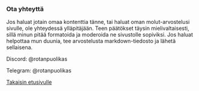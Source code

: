 


### Ota yhteyttä

Jos haluat jotain omaa kontenttia tänne, tai haluat oman molut-arvostelusi sivulle, ole yhteydessä ylläpitäjään.
Teen päätökset täysin mielivaltaisesti, sillä minun pitää formatoida ja moderoida ne sivustolle sopiviksi. Jos haluat helpottaa mun duunia, tee arvostelusta markdown-tiedosto ja lähetä sellaisena.

Discord: @rotanpuolikas

Telegram: @rotanpuolikas

[Takaisin etusivulle](../index.md)
